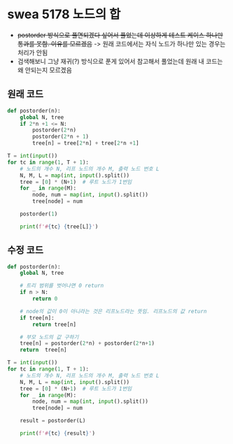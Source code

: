 # swea 5178 노드의 합

- ~~postorder 방식으로 풀면되겠다 싶어서 풀었는데 이상하게 테스트 케이스 하나만 통과를 못함. 이유를 모르겠음~~  -> 원래 코드에서는 자식 노드가 하나만 있는 경우는 처리가 안됨
- 검색해보니 그냥 재귀(?) 방식으로 푼게 있어서 참고해서 풀었는데 원래 내 코드는 왜 안되는지 모르겠음



## 원래 코드

```python
def postorder(n):
    global N, tree
    if 2*n +1 <= N:
        postorder(2*n)
        postorder(2*n + 1)
        tree[n] = tree[2*n] + tree[2*n +1]

T = int(input())
for tc in range(1, T + 1):
    # 노드의 개수 N, 리프 노드의 개수 M, 출력 노드 번호 L
    N, M, L = map(int, input().split())
    tree = [0] * (N+1)  # 루트 노드가 1번임
    for _ in range(M):
        node, num = map(int, input().split())
        tree[node] = num

    postorder(1)

    print(f'#{tc} {tree[L]}')
```



## 수정 코드

```python
def postorder(n):
    global N, tree

    # 트리 범위를 벗어나면 0 return
    if n > N:
        return 0

    # node의 값이 0이 아니라는 것은 리프노드라는 뜻임. 리프노드의 값 return
    if tree[n]:
        return tree[n]

    # 부모 노드의 값 구하기
    tree[n] = postorder(2*n) + postorder(2*n+1)
    return  tree[n]

T = int(input())
for tc in range(1, T + 1):
    # 노드의 개수 N, 리프 노드의 개수 M, 출력 노드 번호 L
    N, M, L = map(int, input().split())
    tree = [0] * (N+1)  # 루트 노드가 1번임
    for _ in range(M):
        node, num = map(int, input().split())
        tree[node] = num

    result = postorder(L)

    print(f'#{tc} {result}')
```

